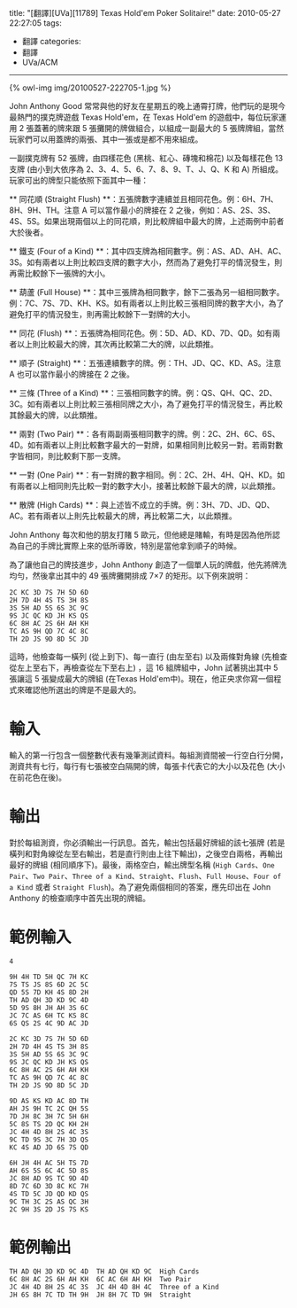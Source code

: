 title: "[翻譯][UVa][11789] Texas Hold'em Poker Solitaire!"
date: 2010-05-27 22:27:05
tags:
- 翻譯
categories:
- 翻譯
- UVa/ACM
---

{% owl-img img/20100527-222705-1.jpg %}

John Anthony Good 常常與他的好友在星期五的晚上通霄打牌，他們玩的是現今最熱門的撲克牌遊戲 Texas Hold'em，在 Texas Hold'em 的遊戲中，每位玩家運用 2 張蓋著的牌來跟 5 張攤開的牌做組合，以組成一副最大的 5 張牌牌組，當然玩家們可以用蓋牌的兩張、其中一張或是都不用來組成。

<!-- more -->

一副撲克牌有 52 張牌，由四樣花色 (黑桃、紅心、磚塊和棉花) 以及每樣花色 13 支牌 (由小到大依序為 2、3、4、5、6、7、8、9、T、J、Q、K 和 A) 所組成。玩家可出的牌型只能依照下面其中一種：

** 同花順 (Straight Flush) **：五張牌數字連續並且相同花色。例：6H、7H、8H、9H、TH。注意 A 可以當作最小的牌接在 2 之後，例如：AS、2S、3S、4S、5S。如果出現兩個以上的同花順，則比較牌組中最大的牌，上述兩例中前者大於後者。

** 鐵支 (Four of a Kind) **：其中四支牌為相同數字。例：AS、AD、AH、AC、3S。如有兩者以上則比較四支牌的數字大小，然而為了避免打平的情況發生，則再需比較餘下一張牌的大小。

** 葫蘆 (Full House) **：其中三張牌為相同數字，餘下二張為另一組相同數字。例：7C、7S、7D、KH、KS。如有兩者以上則比較三張相同牌的數字大小，為了避免打平的情況發生，則再需比較餘下一對牌的大小。

** 同花 (Flush) **：五張牌為相同花色。例：5D、AD、KD、7D、QD。如有兩者以上則比較最大的牌，其次再比較第二大的牌，以此類推。

** 順子 (Straight) **：五張連續數字的牌。例：TH、JD、QC、KD、AS。注意 A 也可以當作最小的牌接在 2 之後。

** 三條 (Three of a Kind) **：三張相同數字的牌。例：QS、QH、QC、2D、3C。如有兩者以上則比較三張相同牌之大小，為了避免打平的情況發生，再比較其餘最大的牌，以此類推。

** 兩對 (Two Pair) **：各有兩副兩張相同數字的牌。例：2C、2H、6C、6S、4D。如有兩者以上則比較數字最大的一對牌，如果相同則比較另一對。若兩對數字皆相同，則比較剩下那一支牌。

** 一對 (One Pair) **：有一對牌的數字相同。例：2C、2H、4H、QH、KD。如有兩者以上相同則先比較一對的數字大小，接著比較餘下最大的牌，以此類推。

** 散牌 (High Cards) **：與上述皆不成立的手牌。例：3H、7D、JD、QD、AC。若有兩者以上則先比較最大的牌，再比較第二大，以此類推。

John Anthony 每次和他的朋友打賭 5 歐元，但他總是賭輸，有時是因為他所認為自己的手牌比實際上來的低所導致，特別是當他拿到順子的時候。

為了讓他自己的牌技進步，John Anthony 創造了一個單人玩的牌戲，他先將牌洗均勻，然後拿出其中的 49 張牌攤開排成 7×7 的矩形。以下例來說明：

``` text
2C KC 3D 7S 7H 5D 6D
2H 7D 4H 4S TS 3H 8S
3S 5H AD 5S 6S 3C 9C
9S JC QC KD JH KS QS
6C 8H AC 2S 6H AH KH
TC AS 9H QD 7C 4C 8C
TH 2D JS 9D 8D 5C JD
```

這時，他檢查每一橫列 (從上到下)、每一直行 (由左至右) 以及兩條對角線 (先檢查從左上至右下，再檢查從左下至右上) ，這 16 組牌組中，John 試著挑出其中 5 張讓這 5 張變成最大的牌組 (在Texas Hold'em中)。現在，他正央求你寫一個程式來確認他所選出的牌是不是最大的。

# 輸入

輸入的第一行包含一個整數代表有幾筆測試資料。每組測資間被一行空白行分開，測資共有七行，每行有七張被空白隔開的牌，每張卡代表它的大小以及花色 (大小在前花色在後)。

# 輸出

對於每組測資，你必須輸出一行訊息。首先，輸出包括最好牌組的該七張牌 (若是橫列和對角線從左至右輸出，若是直行則由上往下輸出)，之後空白兩格，再輸出最好的牌組 (相同順序下)。最後，兩格空白，輸出牌型名稱 (`High Cards`、`One Pair`、`Two Pair`、`Three of a Kind`、`Straight`、`Flush`、`Full House`、`Four of a Kind` 或者 `Straight Flush`)。為了避免兩個相同的答案，應先印出在 John Anthony 的檢查順序中首先出現的牌組。

# 範例輸入

``` text
4

9H 4H TD 5H QC 7H KC
7S TS JS 8S 6D 2C 5C
QD 5S 7D KH 4S 8D 2H
TH AD QH 3D KD 9C 4D
5D 9S 8H JH AH 3S 6C
JC 7C AS 6H TC KS 8C
6S QS 2S 4C 9D AC JD

2C KC 3D 7S 7H 5D 6D
2H 7D 4H 4S TS 3H 8S
3S 5H AD 5S 6S 3C 9C
9S JC QC KD JH KS QS
6C 8H AC 2S 6H AH KH
TC AS 9H QD 7C 4C 8C
TH 2D JS 9D 8D 5C JD

9D AS KS KD AC 8D TH
AH JS 9H TC 2C QH 5S
7D JH 8C 3H 7C 5H 6H
5C 8S TS 2D QC KH 2H
JC 4H 4D 8H 2S 4C 3S
9C TD 9S 3C 7H 3D QS
KC 4S AD JD 6S 7S QD

6H JH 4H AC 5H TS 7D
AH 6S 5S 6C 4C 5D 8S
JC 8H AD 9S TC 9D 4D
8D 7C 6D 3D 8C KC 7H
4S TD 5C JD QD KD QS
9C TH 3C 2S AS QC 3H
2C 9H 3S 2D JS 7S KS
```

# 範例輸出

``` text
TH AD QH 3D KD 9C 4D  TH AD QH KD 9C  High Cards
6C 8H AC 2S 6H AH KH  6C AC 6H AH KH  Two Pair
JC 4H 4D 8H 2S 4C 3S  JC 4H 4D 8H 4C  Three of a Kind
JH 6S 8H 7C TD TH 9H  JH 8H 7C TD 9H  Straight
```